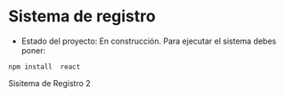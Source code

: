 <h1> Sistema de registro </h1>

- Estado del proyecto: En construcción.
Para ejecutar el sistema debes poner:

```npm install  react ```

Sisitema de Registro 2
